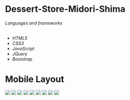 # Dessert-Store-Midori-Shima

<h6>Languages and frameworks<h6/>

<ul>
 <li>
  HTML5
 </li>
  <li>
  CSS3
 </li>
 <li>
  JavaScript
 </li>
 <li>
  JQuery
 </li>
  <li>
  Bootstrap
 </li>
</ul>
<h1> Mobile Layout </h1>
<img src="Preview/1.JPG"/>
<img src="Preview/1-1.JPG"/>
<img src="Preview/2.JPG"/>
<img src="Preview/3.JPG"/>
<img src="Preview/4.JPG"/>
<img src="Preview/5.JPG"/>
<img src="Preview/6.JPG"/>
<img src="Preview/7.JPG"/>
<img src="Preview/8.JPG"/>
